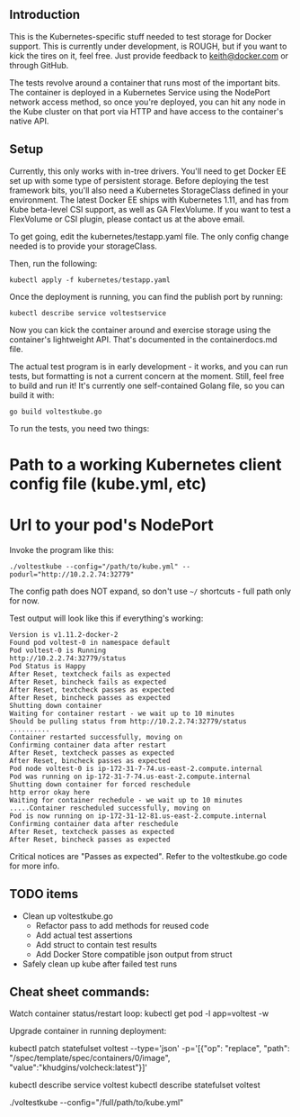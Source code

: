 ## Introduction

This is the Kubernetes-specific stuff needed to test storage for Docker support. This is currently under development, is ROUGH, but if you want to kick the tires on it, feel free. Just provide feedback to keith@docker.com or through GitHub.

The tests revolve around a container that runs most of the important bits. The container is deployed in a Kubernetes Service using the NodePort network access method, so once you're deployed, you can hit any node in the Kube cluster on that port via HTTP and have access to the container's native API.

## Setup

Currently, this only works with in-tree drivers. You'll need to get Docker EE set up with some type of persistent storage. Before deploying the test framework bits, you'll also need a Kubernetes StorageClass defined in your environment. The latest Docker EE ships with Kubernetes 1.11, and has from Kube beta-level CSI support, as well as GA FlexVolume. If you want to test a FlexVolume or CSI plugin, please contact us at the above email.

To get going, edit the kubernetes/testapp.yaml file. The only config change needed is to provide your storageClass.

Then, run the following:

```
kubectl apply -f kubernetes/testapp.yaml
```

Once the deployment is running, you can find the publish port by running:

```
kubectl describe service voltestservice
```

Now you can kick the container around and exercise storage using the container's lightweight API. That's documented in the containerdocs.md file.

The actual test program is in early development - it works, and you can run tests, but formatting is not a current concern at the moment. Still, feel free to build and run it! It's currently one self-contained Golang file, so you can build it with:

```
go build voltestkube.go
```

To run the tests, you need two things:

# Path to a working Kubernetes client config file (kube.yml, etc)
# Url to your pod's NodePort

Invoke the program like this:

```
./voltestkube --config="/path/to/kube.yml" --podurl="http://10.2.2.74:32779"
```

The config path does NOT expand, so don't use `~/` shortcuts - full path only for now.

Test output will look like this if everything's working:

```
Version is v1.11.2-docker-2
Found pod voltest-0 in namespace default
Pod voltest-0 is Running
http://10.2.2.74:32779/status
Pod Status is Happy
After Reset, textcheck fails as expected
After Reset, bincheck fails as expected
After Reset, textcheck passes as expected
After Reset, bincheck passes as expected
Shutting down container
Waiting for container restart - we wait up to 10 minutes
Should be pulling status from http://10.2.2.74:32779/status
..........
Container restarted successfully, moving on
Confirming container data after restart
After Reset, textcheck passes as expected
After Reset, bincheck passes as expected
Pod node voltest-0 is ip-172-31-7-74.us-east-2.compute.internal
Pod was running on ip-172-31-7-74.us-east-2.compute.internal
Shutting down container for forced reschedule
http error okay here
Waiting for container rechedule - we wait up to 10 minutes
.....Container rescheduled successfully, moving on
Pod is now running on ip-172-31-12-81.us-east-2.compute.internal
Confirming container data after reschedule
After Reset, textcheck passes as expected
After Reset, bincheck passes as expected
```

Critical notices are "Passes as expected". Refer to the voltestkube.go code for more info.

## TODO items

* Clean up voltestkube.go
    * Refactor pass to add methods for reused code
    * Add actual test assertions
    * Add struct to contain test results
    * Add Docker Store compatible json output from struct
* Safely clean up kube after failed test runs

## Cheat sheet commands:

Watch container status/restart loop:
kubectl get pod -l app=voltest -w

Upgrade container in running deployment:

kubectl patch statefulset voltest --type='json' -p='[{"op": "replace", "path": "/spec/template/spec/containers/0/image", "value":"khudgins/volcheck:latest"}]'

kubectl describe service voltest
kubectl describe statefulset voltest

./voltestkube --config="/full/path/to/kube.yml"
